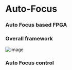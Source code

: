 # Auto-Focus
### Auto Focus based FPGA

### Overall framework
![image](https://user-images.githubusercontent.com/71707557/121115094-48876c80-c847-11eb-8a71-75c2881e04b8.png)

### Auto Focus control
